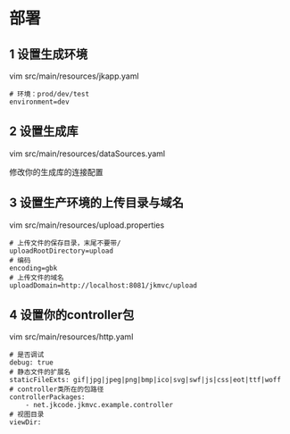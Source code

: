 # 部署

## 1 设置生成环境

vim src/main/resources/jkapp.yaml

```
# 环境：prod/dev/test
environment=dev
```
## 2 设置生成库

vim src/main/resources/dataSources.yaml

修改你的生成库的连接配置

## 3 设置生产环境的上传目录与域名

vim src/main/resources/upload.properties

```
# 上传文件的保存目录，末尾不要带/
uploadRootDirectory=upload
# 编码
encoding=gbk
# 上传文件的域名
uploadDomain=http://localhost:8081/jkmvc/upload
```

## 4 设置你的controller包

vim src/main/resources/http.yaml

```
# 是否调试
debug: true
# 静态文件的扩展名
staticFileExts: gif|jpg|jpeg|png|bmp|ico|svg|swf|js|css|eot|ttf|woff
# controller类所在的包路径
controllerPackages:
    - net.jkcode.jkmvc.example.controller
# 视图目录
viewDir:
```